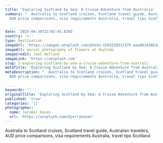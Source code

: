 ```yaml
---
title: 'Exploring Scotland by Sea: A Cruise Adventure from Australia'
summary: "  Australia to Scotland cruises, Scotland travel guide, Australian travelers,
  AUD price comparisons, visa requirements Australia, travel tips Scotland"

  ...
date: '2025-04-30T23:02:45.829Z'
country: '>-'
type: Destination
imageUrl: 'https://images.unsplash.com/photo-1503220317375-aaad61436b1b'
imageAlt: aerial photography of flowers at daytime
imageCredit: Joel Holland
imageLink: 'https://unsplash.com'
slug: 1-exploring-scotland-by-sea-a-cruise-adventure-from-australi
metaTitle: 'Exploring Scotland by Sea: A Cruise Adventure from Australia'
metaDescription: "  Australia to Scotland cruises, Scotland travel guide, Australian travelers,
  AUD price comparisons, visa requirements Australia, travel tips Scotland"

  ...
keywords: ''
originalTitle: 'Exploring Scotland by Sea: A Cruise Adventure from Australia'
published: 'true'
categories: '[]'
photographer:
  name: Jaromir Kavan
  url: 'https://unsplash.com/@jerrykavan'
---
```







Australia to Scotland cruises, Scotland travel guide, Australian travelers, AUD price comparisons, visa requirements Australia, travel tips Scotland
